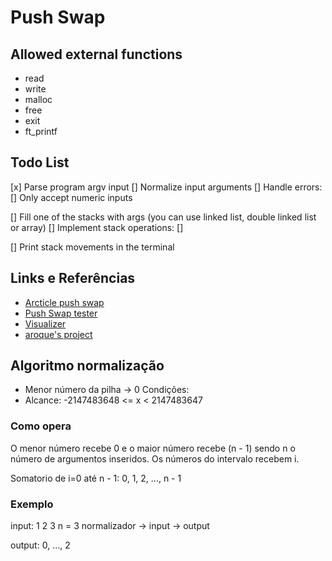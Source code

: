 # Push Swap

## Allowed external functions

- read
- write
- malloc
- free
- exit
- ft_printf

## Todo List

[x] Parse program argv input
[] Normalize input arguments
[] Handle errors:
    [] Only accept numeric inputs

[] Fill one of the stacks with args (you can use linked list, double linked list or array)
[] Implement stack operations:
    []

[] Print stack movements in the terminal

## Links e Referências

- [Arcticle push swap](https://medium.com/@jamierobertdawson/push-swap-the-least-amount-of-moves-with-two-stacks-d1e76a71789a)
- [Push Swap tester](https://github.com/laisarena/push_swap_tester)
- [Visualizer](https://github.com/o-reo/push_swap_visualizer)
- [aroque's project](https://github.com/AdrianWR/push_swap)

## Algoritmo normalização

- Menor número da pilha -> 0
Condições:
- Alcance: -2147483648 <= x < 2147483647

### Como opera

O menor número recebe 0 e o maior número recebe (n - 1) sendo n o número de argumentos inseridos. Os números do intervalo recebem i.

Somatorio de i=0 até n - 1: 0, 1, 2, ..., n - 1

### Exemplo

input: 1 2 3
n = 3
normalizador -> input -> output

output: 0, ..., 2
